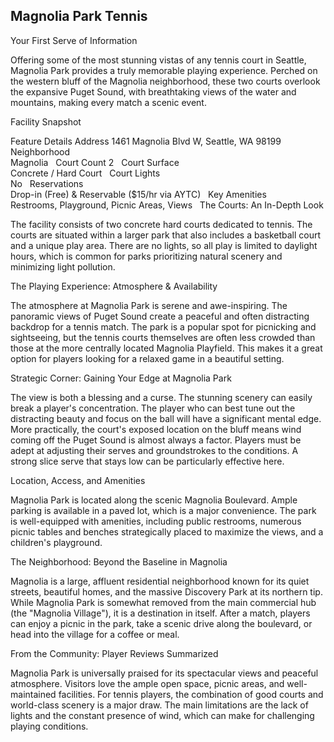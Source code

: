## Magnolia Park Tennis

Your First Serve of Information

Offering some of the most stunning vistas of any tennis court in Seattle, Magnolia Park provides a truly memorable playing experience. Perched on the western bluff of the Magnolia neighborhood, these two courts overlook the expansive Puget Sound, with breathtaking views of the water and mountains, making every match a scenic event.   

Facility Snapshot

Feature	Details
Address	
1461 Magnolia Blvd W, Seattle, WA 98199    
Neighborhood	
Magnolia    
Court Count	
2    
Court Surface	
Concrete / Hard Court    
Court Lights	
No    
Reservations	
Drop-in (Free) & Reservable ($15/hr via AYTC)    
Key Amenities	
Restrooms, Playground, Picnic Areas, Views    
The Courts: An In-Depth Look

The facility consists of two concrete hard courts dedicated to tennis. The courts are situated within a larger park that also includes a basketball court and a unique play area. There are no lights, so all play is limited to daylight hours, which is common for parks prioritizing natural scenery and minimizing light pollution.   

The Playing Experience: Atmosphere & Availability

The atmosphere at Magnolia Park is serene and awe-inspiring. The panoramic views of Puget Sound create a peaceful and often distracting backdrop for a tennis match. The park is a popular spot for picnicking and sightseeing, but the tennis courts themselves are often less crowded than those at the more centrally located Magnolia Playfield. This makes it a great option for players looking for a relaxed game in a beautiful setting.

Strategic Corner: Gaining Your Edge at Magnolia Park

The view is both a blessing and a curse. The stunning scenery can easily break a player's concentration. The player who can best tune out the distracting beauty and focus on the ball will have a significant mental edge. More practically, the court's exposed location on the bluff means wind coming off the Puget Sound is almost always a factor. Players must be adept at adjusting their serves and groundstrokes to the conditions. A strong slice serve that stays low can be particularly effective here.

Location, Access, and Amenities

Magnolia Park is located along the scenic Magnolia Boulevard. Ample parking is available in a paved lot, which is a major convenience. The park is well-equipped with amenities, including public restrooms, numerous picnic tables and benches strategically placed to maximize the views, and a children's playground.   

The Neighborhood: Beyond the Baseline in Magnolia

Magnolia is a large, affluent residential neighborhood known for its quiet streets, beautiful homes, and the massive Discovery Park at its northern tip. While Magnolia Park is somewhat removed from the main commercial hub (the "Magnolia Village"), it is a destination in itself. After a match, players can enjoy a picnic in the park, take a scenic drive along the boulevard, or head into the village for a coffee or meal.   

From the Community: Player Reviews Summarized

Magnolia Park is universally praised for its spectacular views and peaceful atmosphere. Visitors love the ample open space, picnic areas, and well-maintained facilities. For tennis players, the combination of good courts and world-class scenery is a major draw. The main limitations are the lack of lights and the constant presence of wind, which can make for challenging playing conditions.
